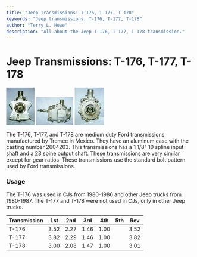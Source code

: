 ```yaml
---
title: "Jeep Transmissions: T-176, T-177, T-178"
keywords: "Jeep transmissions, T-176, T-177, T-178"
author: "Terry L. Howe"
description: "All about the Jeep T-176, T-177, T-178 transmission."
---
```

# Jeep Transmissions: T-176, T-177, T-178

[![T-176 front](/images/transmission/factory/t176f_.jpg)](/images/transmission/factory/t176f.jpg) [![T-176 side](/images/transmission/factory/t176s_.jpg)](/images/transmission/factory/t176s.jpg) [![T-176 back](/images/transmission/factory/t176b_.jpg)](/images/transmission/factory/t176b.jpg)   

The T-176, T-177, and T-178 are medium duty Ford transmissions manufactured by Tremec in Mexico. They have an aluminum case with the casting number 2604203. This transmissions has a 1 1/8" 10 spline input shaft and a 23 spine output shaft. These transmissions are very similar except for gear ratios. These transmissions use the standard bolt pattern used by Ford transmissions.

### Usage

The T-176 was used in CJs from 1980-1986 and other Jeep trucks from 1980-1987. The T-177 and T-178 were not used in CJs, only in other Jeep trucks.

Transmission | 1st | 2nd | 3rd | 4th | 5th | Rev   
---|---|---|---|---|---|---  
T-176 | 3.52 | 2.27 | 1.46 | 1.00 |  | 3.52   
T-177 | 3.82 | 2.29 | 1.46 | 1.00 |  | 3.82   
T-178 | 3.00 | 2.08 | 1.47 | 1.00 |  | 3.01